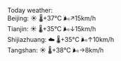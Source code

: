 Today weather:  
Beijing: ☀️   🌡️+37°C 🌬️↗15km/h  
Tianjin: ☀️   🌡️+35°C 🌬️↓15km/h  
Shijiazhuang: ☁️   🌡️+35°C 🌬️↑10km/h  
Tangshan: ☀️   🌡️+38°C 🌬️→8km/h  
